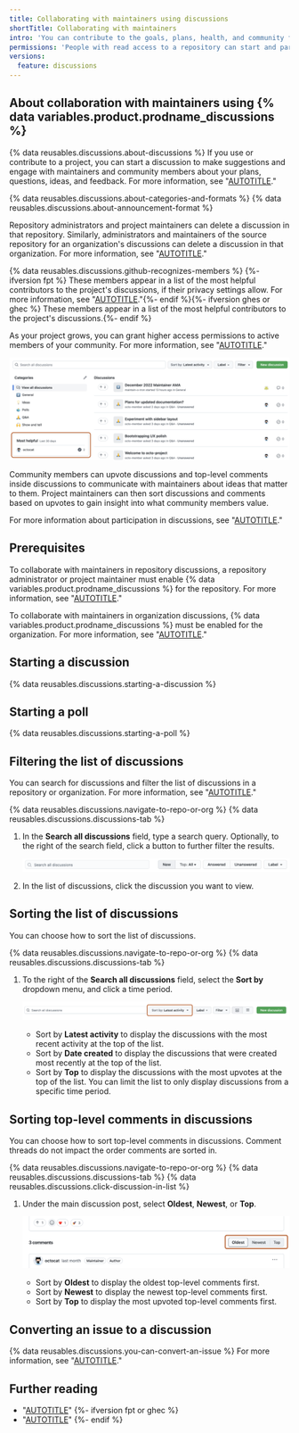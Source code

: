 ```yaml
---
title: Collaborating with maintainers using discussions
shortTitle: Collaborating with maintainers
intro: 'You can contribute to the goals, plans, health, and community for a project on {% data variables.product.product_name %} by communicating with the maintainers of the project in a discussion.'
permissions: 'People with read access to a repository can start and participate in discussions and polls in the repository. People with read access to the source repository for organization discussions can start and participate in discussions and polls in the organization. {% data reusables.enterprise-accounts.emu-permission-interact %}'
versions:
  feature: discussions
---
```



## About collaboration with maintainers using {% data variables.product.prodname_discussions %}

{% data reusables.discussions.about-discussions %} If you use or contribute to a project, you can start a discussion to make suggestions and engage with maintainers and community members about your plans, questions, ideas, and feedback. For more information, see "[AUTOTITLE](/discussions/collaborating-with-your-community-using-discussions/about-discussions)."

{% data reusables.discussions.about-categories-and-formats %} {% data reusables.discussions.about-announcement-format %}

Repository administrators and project maintainers can delete a discussion in that repository. Similarly, administrators and maintainers of the source repository for an organization's discussions can delete a discussion in that organization. For more information, see "[AUTOTITLE](/discussions/managing-discussions-for-your-community/managing-discussions#deleting-a-discussion)."

{% data reusables.discussions.github-recognizes-members %} {%- ifversion fpt %} These members appear in a list of the most helpful contributors to the project's discussions, if their privacy settings allow. For more information, see "[AUTOTITLE](/account-and-profile/setting-up-and-managing-your-github-profile/customizing-your-profile/setting-your-profile-to-private)."{%- endif %}{%- ifversion ghes or ghec %} These members appear in a list of the most helpful contributors to the project's discussions.{%- endif %}

As your project grows, you can grant higher access permissions to active members of your community. For more information, see "[AUTOTITLE](/discussions/guides/granting-higher-permissions-to-top-contributors)."

![Screenshot of the "Discussions" page in a repository. The "Most helpful" section is outlined in dark orange.](/assets/images/help/discussions/most-helpful.png)

Community members can upvote discussions and top-level comments inside discussions to communicate with maintainers about ideas that matter to them. Project maintainers can then sort discussions and comments based on upvotes to gain insight into what community members value.

For more information about participation in discussions, see "[AUTOTITLE](/discussions/collaborating-with-your-community-using-discussions/participating-in-a-discussion)."

## Prerequisites

To collaborate with maintainers in repository discussions, a repository administrator or project maintainer must enable {% data variables.product.prodname_discussions %} for the repository. For more information, see "[AUTOTITLE](/repositories/managing-your-repositorys-settings-and-features/enabling-features-for-your-repository/enabling-or-disabling-github-discussions-for-a-repository)."

To collaborate with maintainers in organization discussions, {% data variables.product.prodname_discussions %} must be enabled for the organization. For more information, see "[AUTOTITLE](/organizations/managing-organization-settings/enabling-or-disabling-github-discussions-for-an-organization)."

## Starting a discussion

{% data reusables.discussions.starting-a-discussion %}

## Starting a poll

{% data reusables.discussions.starting-a-poll %}

## Filtering the list of discussions

You can search for discussions and filter the list of discussions in a repository or organization. For more information, see "[AUTOTITLE](/search-github/searching-on-github/searching-discussions)."

{% data reusables.discussions.navigate-to-repo-or-org %}
{% data reusables.discussions.discussions-tab %}
1. In the **Search all discussions** field, type a search query. Optionally, to the right of the search field, click a button to further filter the results.

   ![Screenshot of the search bar and buttons for filtering discussions.](/assets/images/help/discussions/search-and-filter-controls.png)

1. In the list of discussions, click the discussion you want to view.

## Sorting the list of discussions

You can choose how to sort the list of discussions.

{% data reusables.discussions.navigate-to-repo-or-org %}
{% data reusables.discussions.discussions-tab %}
1. To the right of the **Search all discussions** field, select the **Sort by** dropdown menu, and click a time period.

   ![Screenshot of a row of buttons for sorting discussions. A button labeled "Sort by: Latest activity" is highlighted with an orange outline.](/assets/images/help/discussions/sort-discussions-buttons.png)

    - Sort by **Latest activity** to display the discussions with the most recent activity at the top of the list.
    - Sort by **Date created** to display the discussions that were created most recently at the top of the list.
    - Sort by **Top** to display the discussions with the most upvotes at the top of the list. You can limit the list to only display discussions from a specific time period.

## Sorting top-level comments in discussions

You can choose how to sort top-level comments in discussions. Comment threads do not impact the order comments are sorted in.

{% data reusables.discussions.navigate-to-repo-or-org %}
{% data reusables.discussions.discussions-tab %}
{% data reusables.discussions.click-discussion-in-list %}
1. Under the main discussion post, select **Oldest**, **Newest**, or **Top**.

   ![Screenshot of a discussion. The buttons for sorting comments in discussions are outlined in dark orange.](/assets/images/help/discussions/sort-comments-buttons.png)

    - Sort by **Oldest** to display the oldest top-level comments first.
    - Sort by **Newest** to display the newest top-level comments first.
    - Sort by **Top** to display the most upvoted top-level comments first.

## Converting an issue to a discussion

{% data reusables.discussions.you-can-convert-an-issue %} For more information, see "[AUTOTITLE](/discussions/managing-discussions-for-your-community/moderating-discussions#converting-an-issue-to-a-discussion)."

## Further reading

- "[AUTOTITLE](/get-started/writing-on-github/getting-started-with-writing-and-formatting-on-github/about-writing-and-formatting-on-github)"
{%- ifversion fpt or ghec %}
- "[AUTOTITLE](/communities/maintaining-your-safety-on-github)"
{%- endif %}
